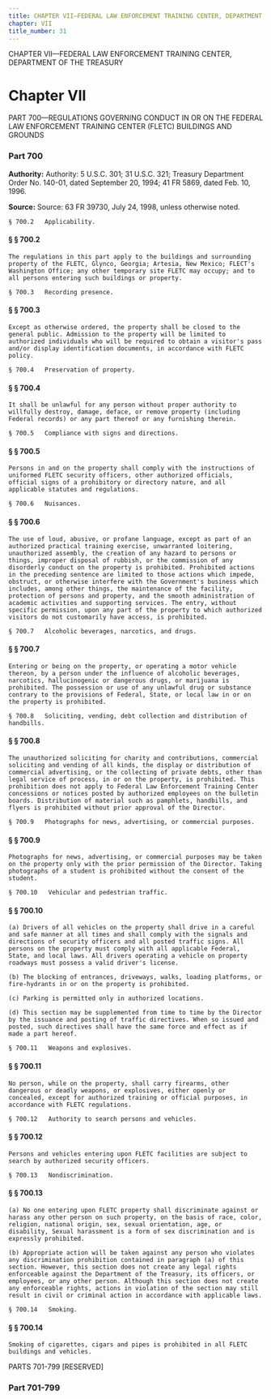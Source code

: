 ```yaml
---
title: CHAPTER VII—FEDERAL LAW ENFORCEMENT TRAINING CENTER, DEPARTMENT OF THE TREASURY
chapter: VII
title_number: 31
---
```


CHAPTER VII—FEDERAL LAW ENFORCEMENT TRAINING CENTER, DEPARTMENT OF THE TREASURY

# Chapter VII

  PART 700—REGULATIONS GOVERNING CONDUCT IN OR ON THE FEDERAL LAW ENFORCEMENT TRAINING CENTER (FLETC) BUILDINGS AND GROUNDS

### Part 700

**Authority:** Authority: 5 U.S.C. 301; 31 U.S.C. 321; Treasury Department Order No. 140-01, dated September 20, 1994; 41 FR 5869, dated Feb. 10, 1996.

**Source:** Source: 63 FR 39730, July 24, 1998, unless otherwise noted.

    § 700.2   Applicability.

#### § § 700.2

    The regulations in this part apply to the buildings and surrounding property of the FLETC, Glynco, Georgia; Artesia, New Mexico; FLECT's Washington Office; any other temporary site FLETC may occupy; and to all persons entering such buildings or property.

    § 700.3   Recording presence.

#### § § 700.3

    Except as otherwise ordered, the property shall be closed to the general public. Admission to the property will be limited to authorized individuals who will be required to obtain a visitor's pass and/or display identification documents, in accordance with FLETC policy.

    § 700.4   Preservation of property.

#### § § 700.4

    It shall be unlawful for any person without proper authority to willfully destroy, damage, deface, or remove property (including Federal records) or any part thereof or any furnishing therein.

    § 700.5   Compliance with signs and directions.

#### § § 700.5

    Persons in and on the property shall comply with the instructions of uniformed FLETC security officers, other authorized officials, official signs of a prohibitory or directory nature, and all applicable statutes and regulations.

    § 700.6   Nuisances.

#### § § 700.6

    The use of loud, abusive, or profane language, except as part of an authorized practical training exercise, unwarranted loitering, unauthorized assembly, the creation of any hazard to persons or things, improper disposal of rubbish, or the commission of any disorderly conduct on the property is prohibited. Prohibited actions in the preceding sentence are limited to those actions which impede, obstruct, or otherwise interfere with the Government's business which includes, among other things, the maintenance of the facility, protection of persons and property, and the smooth administration of academic activities and supporting services. The entry, without specific permission, upon any part of the property to which authorized visitors do not customarily have access, is prohibited.

    § 700.7   Alcoholic beverages, narcotics, and drugs.

#### § § 700.7

    Entering or being on the property, or operating a motor vehicle thereon, by a person under the influence of alcoholic beverages, narcotics, hallucinogenic or dangerous drugs, or marijuana is prohibited. The possession or use of any unlawful drug or substance contrary to the provisions of Federal, State, or local law in or on the property is prohibited.

    § 700.8   Soliciting, vending, debt collection and distribution of handbills.

#### § § 700.8

    The unauthorized soliciting for charity and contributions, commercial soliciting and vending of all kinds, the display or distribution of commercial advertising, or the collecting of private debts, other than legal service of process, in or on the property, is prohibited. This prohibition does not apply to Federal Law Enforcement Training Center concessions or notices posted by authorized employees on the bulletin boards. Distribution of material such as pamphlets, handbills, and flyers is prohibited without prior approval of the Director.

    § 700.9   Photographs for news, advertising, or commercial purposes.

#### § § 700.9

    Photographs for news, advertising, or commercial purposes may be taken on the property only with the prior permission of the Director. Taking photographs of a student is prohibited without the consent of the student.

    § 700.10   Vehicular and pedestrian traffic.

#### § § 700.10

    (a) Drivers of all vehicles on the property shall drive in a careful and safe manner at all times and shall comply with the signals and directions of security officers and all posted traffic signs. All persons on the property must comply with all applicable Federal, State, and local laws. All drivers operating a vehicle on property roadways must possess a valid driver's license.

    (b) The blocking of entrances, driveways, walks, loading platforms, or fire-hydrants in or on the property is prohibited.

    (c) Parking is permitted only in authorized locations.

    (d) This section may be supplemented from time to time by the Director by the issuance and posting of traffic directives. When so issued and posted, such directives shall have the same force and effect as if made a part hereof.

    § 700.11   Weapons and explosives.

#### § § 700.11

    No person, while on the property, shall carry firearms, other dangerous or deadly weapons, or explosives, either openly or concealed, except for authorized training or official purposes, in accordance with FLETC regulations.

    § 700.12   Authority to search persons and vehicles.

#### § § 700.12

    Persons and vehicles entering upon FLETC facilities are subject to search by authorized security officers.

    § 700.13   Nondiscrimination.

#### § § 700.13

    (a) No one entering upon FLETC property shall discriminate against or harass any other person on such property, on the basis of race, color, religion, national origin, sex, sexual orientation, age, or disability, Sexual harassment is a form of sex discrimination and is expressly prohibited.

    (b) Appropriate action will be taken against any person who violates any discrimination prohibition contained in paragraph (a) of this section. However, this section does not create any legal rights enforceable against the Department of the Treasury, its officers, or employees, or any other person. Although this section does not create any enforceable rights, actions in violation of the section may still result in civil or criminal action in accordance with applicable laws.

    § 700.14   Smoking.

#### § § 700.14

    Smoking of cigarettes, cigars and pipes is prohibited in all FLETC buildings and vehicles.

  PARTS 701-799 [RESERVED]

### Part 701-799

